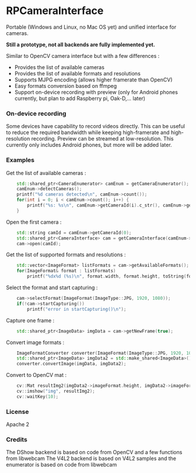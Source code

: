 # RPCameraInterface

Portable (Windows and Linux, no Mac OS yet) and unified interface for cameras.

**Still a prototype, not all backends are fully implemented yet.**

Similar to OpenCV camera interface but with a few differences :
* Provides the list of available cameras
* Provides the list of available formats and resolutions
* Supports MJPG encoding (allows higher framerate than OpenCV)
* Easy formats conversion based on ffmpeg
* Support on-device recording with preview (only for Android phones currently, but plan to add Raspberry pi, Oak-D,... later)

### On-device recording
Some devices have capability to record videos directly. This can be useful to reduce the required bandwidth while keeping high-framerate and high-resolution recording.
Preview can be streamed at low-resolution.
This currently only includes Android phones, but more will be added later.

### Examples

Get the list of available cameras :
``` cpp
    std::shared_ptr<CameraEnumerator> camEnum = getCameraEnumerator();
    camEnum->detectCameras();
    printf("%d cameras detected\n", camEnum->count());
    for(int i = 0; i < camEnum->count(); i++) {
        printf("%s: %s\n", camEnum->getCameraId(i).c_str(), camEnum->getCameraName(i).c_str());
    }
```
Open the first camera :
``` cpp
    std::string camId = camEnum->getCameraId(0);
    std::shared_ptr<CameraInterface> cam = getCameraInterface(camEnum->backend);
    cam->open(camId);
```
Get the list of supported formats and resolutions :
``` cpp
    std::vector<ImageFormat> listFormats = cam->getAvailableFormats();
    for(ImageFormat& format : listFormats)
        printf("%dx%d (%s)\n", format.width, format.height, toString(format.type).c_str());
```
Select the format and start capturing :
``` cpp
    cam->selectFormat(ImageFormat(ImageType::JPG, 1920, 1080));
    if(!cam->startCapturing())
        printf("error in startCapturing()\n");
```
Capture one frame :
``` cpp
    std::shared_ptr<ImageData> imgData = cam->getNewFrame(true);
```
Convert image formats :
``` cpp
    ImageFormatConverter converter(ImageFormat(ImageType::JPG, 1920, 1080), ImageFormat(ImageType::BGR24, 720, 480));
    std::shared_ptr<ImageData> imgData2 = std::make_shared<ImageData>();
    converter.convertImage(imgData, imgData2);
```
Convert to OpenCV mat :
``` cpp
    cv::Mat resultImg2(imgData2->imageFormat.height, imgData2->imageFormat.width, CV_8UC3, imgData2->data);
    cv::imshow("img", resultImg2);
    cv::waitKey(10);
```
### License
Apache 2

### Credits
The DShow backend is based on code from OpenCV and a few functions from libwebcam
The V4L2 backend is based on V4L2 samples and the enumerator is based on code from libwebcam
